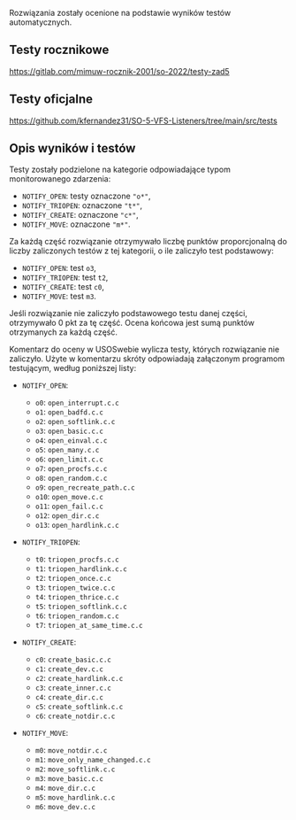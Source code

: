 Rozwiązania zostały ocenione na podstawie wyników testów automatycznych. 


## Testy rocznikowe
https://gitlab.com/mimuw-rocznik-2001/so-2022/testy-zad5

## Testy oficjalne
https://github.com/kfernandez31/SO-5-VFS-Listeners/tree/main/src/tests

## Opis wyników i testów
Testy zostały podzielone na kategorie odpowiadające typom monitorowanego zdarzenia:
- `NOTIFY_OPEN`: testy oznaczone `"o*"`,
- `NOTIFY_TRIOPEN`: oznaczone `"t*"`,
- `NOTIFY_CREATE`: oznaczone `"c*"`,
- `NOTIFY_MOVE`: oznaczone `"m*"`.

Za każdą część rozwiązanie otrzymywało liczbę punktów proporcjonalną do liczby zaliczonych testów z tej kategorii, o ile zaliczyło test podstawowy:
* `NOTIFY_OPEN`: test `o3`,
* `NOTIFY_TRIOPEN`: test `t2`,
* `NOTIFY_CREATE`: test `c0`,
* `NOTIFY_MOVE`: test `m3`.

Jeśli rozwiązanie nie zaliczyło podstawowego testu danej części, otrzymywało
0 pkt za tę część. Ocena końcowa jest sumą punktów otrzymanych za każdą część.

Komentarz do oceny w USOSwebie wylicza testy, których rozwiązanie nie zaliczyło.
Użyte w komentarzu skróty odpowiadają załączonym programom testującym, według
poniższej listy:

- `NOTIFY_OPEN`:
    - `o0`: `open_interrupt.c.c`
    - `o1`: `open_badfd.c.c`
    - `o2`: `open_softlink.c.c`
    - `o3`: `open_basic.c.c`
    - `o4`: `open_einval.c.c`
    - `o5`: `open_many.c.c`
    - `o6`: `open_limit.c.c`
    - `o7`: `open_procfs.c.c`
    - `o8`: `open_random.c.c`
    - `o9`: `open_recreate_path.c.c`
    - `o10`: `open_move.c.c`
    - `o11`: `open_fail.c.c`
    - `o12`: `open_dir.c.c`
    - `o13`: `open_hardlink.c.c`

- `NOTIFY_TRIOPEN`:
    - `t0`: `triopen_procfs.c.c`
    - `t1`: `triopen_hardlink.c.c`
    - `t2`: `triopen_once.c.c`
    - `t3`: `triopen_twice.c.c`
    - `t4`: `triopen_thrice.c.c`
    - `t5`: `triopen_softlink.c.c`
    - `t6`: `triopen_random.c.c`
    - `t7`: `triopen_at_same_time.c.c`

- `NOTIFY_CREATE`:
    - `c0`: `create_basic.c.c`
    - `c1`: `create_dev.c.c`
    - `c2`: `create_hardlink.c.c`
    - `c3`: `create_inner.c.c`
    - `c4`: `create_dir.c.c`
    - `c5`: `create_softlink.c.c`
    - `c6`: `create_notdir.c.c`

- `NOTIFY_MOVE`:
    - `m0`: `move_notdir.c.c`
    - `m1`: `move_only_name_changed.c.c`
    - `m2`: `move_softlink.c.c`
    - `m3`: `move_basic.c.c`
    - `m4`: `move_dir.c.c`
    - `m5`: `move_hardlink.c.c`
    - `m6`: `move_dev.c.c`
